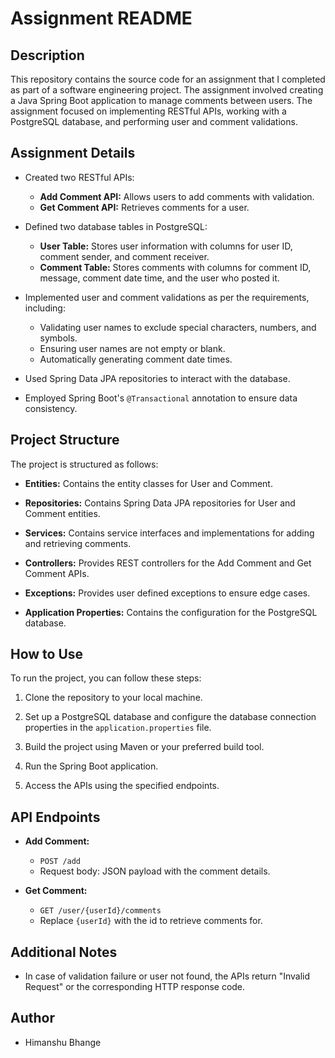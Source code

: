 # Assignment README

## Description

This repository contains the source code for an assignment that I completed as part of a software engineering project. The assignment involved creating a Java Spring Boot application to manage comments between users. The assignment focused on implementing RESTful APIs, working with a PostgreSQL database, and performing user and comment validations.

## Assignment Details

- Created two RESTful APIs:
  - **Add Comment API:** Allows users to add comments with validation.
  - **Get Comment API:** Retrieves comments for a user.

- Defined two database tables in PostgreSQL:
  - **User Table:** Stores user information with columns for user ID, comment sender, and comment receiver.
  - **Comment Table:** Stores comments with columns for comment ID, message, comment date time, and the user who posted it.

- Implemented user and comment validations as per the requirements, including:
  - Validating user names to exclude special characters, numbers, and symbols.
  - Ensuring user names are not empty or blank.
  - Automatically generating comment date times.

- Used Spring Data JPA repositories to interact with the database.

- Employed Spring Boot's `@Transactional` annotation to ensure data consistency.

## Project Structure

The project is structured as follows:

- **Entities:** Contains the entity classes for User and Comment.

- **Repositories:** Contains Spring Data JPA repositories for User and Comment entities.

- **Services:** Contains service interfaces and implementations for adding and retrieving comments.

- **Controllers:** Provides REST controllers for the Add Comment and Get Comment APIs.

-  **Exceptions:** Provides user defined exceptions to ensure edge cases.

- **Application Properties:** Contains the configuration for the PostgreSQL database.

## How to Use

To run the project, you can follow these steps:

1. Clone the repository to your local machine.

2. Set up a PostgreSQL database and configure the database connection properties in the `application.properties` file.

3. Build the project using Maven or your preferred build tool.

4. Run the Spring Boot application.

5. Access the APIs using the specified endpoints.

## API Endpoints

- **Add Comment:**
  - `POST /add`
  - Request body: JSON payload with the comment details.

- **Get Comment:**
  - `GET /user/{userId}/comments`
  - Replace `{userId}` with the id to retrieve comments for.

## Additional Notes

- In case of validation failure or user not found, the APIs return "Invalid Request" or the corresponding HTTP response code.

## Author

- Himanshu Bhange

